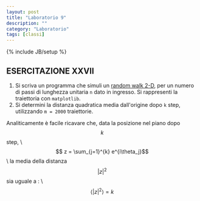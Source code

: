 ```yaml
---
layout: post
title: "Laboratorio 9"
description: ""
category: "Laboratorio"
tags: [classi]
---
```

{% include JB/setup %}
<script type="text/javascript" src="https://cdnjs.cloudflare.com/ajax/libs/mathjax/2.7.2/MathJax.js?config=TeX-AMS-MML_HTMLorMML"></script>

## ESERCITAZIONE XXVII

1. Si scriva un programma che simuli un [random walk 2-D](http://mathworld.wolfram.com/RandomWalk2-Dimensional.html), per un numero di passi di lunghezza
    unitaria `n` dato in ingresso. Si rappresenti la traiettoria con `matplotlib`.
2. Si determini la distanza quadratica media dall'origine dopo `k` step, utilizzando `m = 2000` traiettorie.

Analiticamente è facile ricavare che, data la posizione nel piano dopo $$k$$ step, \\
$$ z = \sum_{j=1}^{k} e^{i\theta_j}$$ \\
la media della distanza $$ |z|^2$$ sia uguale a : \\
$$\langle |z|^2 \rangle = k $$

<!---
### Soluzione

```python
import numpy as np

def random_walk(path_len=100, num_path=2000):

    allpath = np.empty((num_path,path_len),dtype=complex)

    for i in xrange(num_path):
        for j in xrange(path_len):
            teta = random.uniform(0,2*np.pi)
            allpath[i,j] = complex(np.cos(teta), np.sin(teta))

    allpath = np.cumsum(allpath, axis=1)
    return allpath

# Punto 1
path = random_walk(path_len=200,num_path=1)
x = np.real(path[0])
y = np.imag(path[0])
plt.plot(x,y,linewidth=2)
plt.xlabel('x')
plt.ylabel('y')
plt.title('Random Walk, 2D')

# Punto 2
path = random_walk(path_len=200,num_path=2000)
abspath = np.abs(path)**2
plt.figure()
plt.plot(xrange(path.shape[1]),np.mean(abspath,axis=0),linewidth=2)
plt.grid()
plt.xlabel('Step')
plt.ylabel('Mean square distance')
plt.title('Random Walk, 2D')
```
--->
